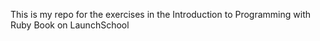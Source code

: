 This is my repo for the exercises in the Introduction to Programming with Ruby Book on LaunchSchool
